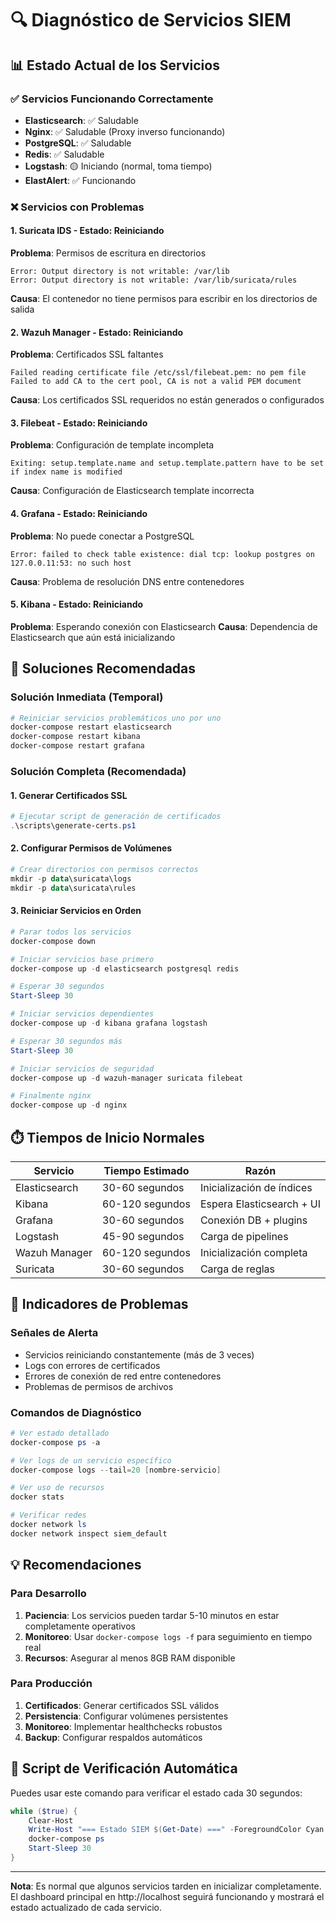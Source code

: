 # 🔍 Diagnóstico de Servicios SIEM

## 📊 Estado Actual de los Servicios

### ✅ Servicios Funcionando Correctamente
- **Elasticsearch**: ✅ Saludable
- **Nginx**: ✅ Saludable (Proxy inverso funcionando)
- **PostgreSQL**: ✅ Saludable
- **Redis**: ✅ Saludable
- **Logstash**: 🟡 Iniciando (normal, toma tiempo)
- **ElastAlert**: ✅ Funcionando

### ❌ Servicios con Problemas

#### 1. **Suricata IDS** - Estado: Reiniciando
**Problema**: Permisos de escritura en directorios
```
Error: Output directory is not writable: /var/lib
Error: Output directory is not writable: /var/lib/suricata/rules
```
**Causa**: El contenedor no tiene permisos para escribir en los directorios de salida

#### 2. **Wazuh Manager** - Estado: Reiniciando
**Problema**: Certificados SSL faltantes
```
Failed reading certificate file /etc/ssl/filebeat.pem: no pem file
Failed to add CA to the cert pool, CA is not a valid PEM document
```
**Causa**: Los certificados SSL requeridos no están generados o configurados

#### 3. **Filebeat** - Estado: Reiniciando
**Problema**: Configuración de template incompleta
```
Exiting: setup.template.name and setup.template.pattern have to be set if index name is modified
```
**Causa**: Configuración de Elasticsearch template incorrecta

#### 4. **Grafana** - Estado: Reiniciando
**Problema**: No puede conectar a PostgreSQL
```
Error: failed to check table existence: dial tcp: lookup postgres on 127.0.0.11:53: no such host
```
**Causa**: Problema de resolución DNS entre contenedores

#### 5. **Kibana** - Estado: Reiniciando
**Problema**: Esperando conexión con Elasticsearch
**Causa**: Dependencia de Elasticsearch que aún está inicializando

## 🔧 Soluciones Recomendadas

### Solución Inmediata (Temporal)
```powershell
# Reiniciar servicios problemáticos uno por uno
docker-compose restart elasticsearch
docker-compose restart kibana
docker-compose restart grafana
```

### Solución Completa (Recomendada)

#### 1. Generar Certificados SSL
```powershell
# Ejecutar script de generación de certificados
.\scripts\generate-certs.ps1
```

#### 2. Configurar Permisos de Volúmenes
```powershell
# Crear directorios con permisos correctos
mkdir -p data\suricata\logs
mkdir -p data\suricata\rules
```

#### 3. Reiniciar Servicios en Orden
```powershell
# Parar todos los servicios
docker-compose down

# Iniciar servicios base primero
docker-compose up -d elasticsearch postgresql redis

# Esperar 30 segundos
Start-Sleep 30

# Iniciar servicios dependientes
docker-compose up -d kibana grafana logstash

# Esperar 30 segundos más
Start-Sleep 30

# Iniciar servicios de seguridad
docker-compose up -d wazuh-manager suricata filebeat

# Finalmente nginx
docker-compose up -d nginx
```

## ⏱️ Tiempos de Inicio Normales

| Servicio | Tiempo Estimado | Razón |
|----------|----------------|-------|
| Elasticsearch | 30-60 segundos | Inicialización de índices |
| Kibana | 60-120 segundos | Espera Elasticsearch + UI |
| Grafana | 30-60 segundos | Conexión DB + plugins |
| Logstash | 45-90 segundos | Carga de pipelines |
| Wazuh Manager | 60-120 segundos | Inicialización completa |
| Suricata | 30-60 segundos | Carga de reglas |

## 🚨 Indicadores de Problemas

### Señales de Alerta
- Servicios reiniciando constantemente (más de 3 veces)
- Logs con errores de certificados
- Errores de conexión de red entre contenedores
- Problemas de permisos de archivos

### Comandos de Diagnóstico
```powershell
# Ver estado detallado
docker-compose ps -a

# Ver logs de un servicio específico
docker-compose logs --tail=20 [nombre-servicio]

# Ver uso de recursos
docker stats

# Verificar redes
docker network ls
docker network inspect siem_default
```

## 💡 Recomendaciones

### Para Desarrollo
1. **Paciencia**: Los servicios pueden tardar 5-10 minutos en estar completamente operativos
2. **Monitoreo**: Usar `docker-compose logs -f` para seguimiento en tiempo real
3. **Recursos**: Asegurar al menos 8GB RAM disponible

### Para Producción
1. **Certificados**: Generar certificados SSL válidos
2. **Persistencia**: Configurar volúmenes persistentes
3. **Monitoreo**: Implementar healthchecks robustos
4. **Backup**: Configurar respaldos automáticos

## 🔄 Script de Verificación Automática

Puedes usar este comando para verificar el estado cada 30 segundos:
```powershell
while ($true) {
    Clear-Host
    Write-Host "=== Estado SIEM $(Get-Date) ===" -ForegroundColor Cyan
    docker-compose ps
    Start-Sleep 30
}
```

---

**Nota**: Es normal que algunos servicios tarden en inicializar completamente. El dashboard principal en http://localhost seguirá funcionando y mostrará el estado actualizado de cada servicio.